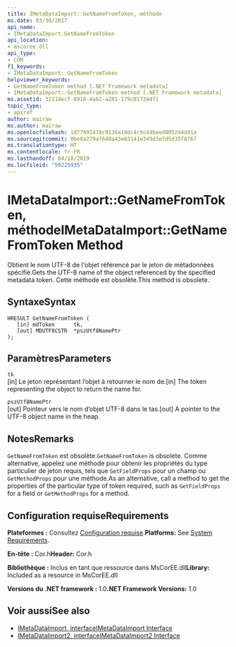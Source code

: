 ```yaml
---
title: IMetaDataImport::GetNameFromToken, méthode
ms.date: 03/30/2017
api_name:
- IMetaDataImport.GetNameFromToken
api_location:
- mscoree.dll
api_type:
- COM
f1_keywords:
- IMetaDataImport::GetNameFromToken
helpviewer_keywords:
- GetNameFromToken method [.NET Framework metadata]
- IMetaDataImport::GetNameFromToken method [.NET Framework metadata]
ms.assetid: 32114ecf-8916-4ab2-a201-179c017344f1
topic_type:
- apiref
author: mairaw
ms.author: mairaw
ms.openlocfilehash: 1d77891478c9136a18dc4c9c44beed805244dd1a
ms.sourcegitcommit: 0be8a279af6d8a43e03141e349d3efd5d35f8767
ms.translationtype: HT
ms.contentlocale: fr-FR
ms.lasthandoff: 04/18/2019
ms.locfileid: "59225935"
---
```

# <a name="imetadataimportgetnamefromtoken-method"></a><span data-ttu-id="aff56-102">IMetaDataImport::GetNameFromToken, méthode</span><span class="sxs-lookup"><span data-stu-id="aff56-102">IMetaDataImport::GetNameFromToken Method</span></span>
<span data-ttu-id="aff56-103">Obtient le nom UTF-8 de l'objet référencé par le jeton de métadonnées spécifié.</span><span class="sxs-lookup"><span data-stu-id="aff56-103">Gets the UTF-8 name of the object referenced by the specified metadata token.</span></span> <span data-ttu-id="aff56-104">Cette méthode est obsolète.</span><span class="sxs-lookup"><span data-stu-id="aff56-104">This method is obsolete.</span></span>  
  
## <a name="syntax"></a><span data-ttu-id="aff56-105">Syntaxe</span><span class="sxs-lookup"><span data-stu-id="aff56-105">Syntax</span></span>  
  
```  
HRESULT GetNameFromToken (  
   [in] mdToken      tk,  
   [out] MDUTF8CSTR  *pszUtf8NamePtr  
);  
```  
  
## <a name="parameters"></a><span data-ttu-id="aff56-106">Paramètres</span><span class="sxs-lookup"><span data-stu-id="aff56-106">Parameters</span></span>  
 `tk`  
 <span data-ttu-id="aff56-107">[in] Le jeton représentant l’objet à retourner le nom de.</span><span class="sxs-lookup"><span data-stu-id="aff56-107">[in] The token representing the object to return the name for.</span></span>  
  
 `pszUtf8NamePtr`  
 <span data-ttu-id="aff56-108">[out] Pointeur vers le nom d’objet UTF-8 dans le tas.</span><span class="sxs-lookup"><span data-stu-id="aff56-108">[out] A pointer to the UTF-8 object name in the heap.</span></span>  
  
## <a name="remarks"></a><span data-ttu-id="aff56-109">Notes</span><span class="sxs-lookup"><span data-stu-id="aff56-109">Remarks</span></span>  
 <span data-ttu-id="aff56-110">`GetNameFromToken` est obsolète.</span><span class="sxs-lookup"><span data-stu-id="aff56-110">`GetNameFromToken` is obsolete.</span></span> <span data-ttu-id="aff56-111">Comme alternative, appelez une méthode pour obtenir les propriétés du type particulier de jeton requis, tels que `GetFieldProps` pour un champ ou `GetMethodProps` pour une méthode.</span><span class="sxs-lookup"><span data-stu-id="aff56-111">As an alternative, call a method to get the properties of the particular type of token required, such as `GetFieldProps` for a field or `GetMethodProps` for a method.</span></span>  
  
## <a name="requirements"></a><span data-ttu-id="aff56-112">Configuration requise</span><span class="sxs-lookup"><span data-stu-id="aff56-112">Requirements</span></span>  
 <span data-ttu-id="aff56-113">**Plateformes :** Consultez [Configuration requise](../../../../docs/framework/get-started/system-requirements.md).</span><span class="sxs-lookup"><span data-stu-id="aff56-113">**Platforms:** See [System Requirements](../../../../docs/framework/get-started/system-requirements.md).</span></span>  
  
 <span data-ttu-id="aff56-114">**En-tête :** Cor.h</span><span class="sxs-lookup"><span data-stu-id="aff56-114">**Header:** Cor.h</span></span>  
  
 <span data-ttu-id="aff56-115">**Bibliothèque :** Inclus en tant que ressource dans MsCorEE.dll</span><span class="sxs-lookup"><span data-stu-id="aff56-115">**Library:** Included as a resource in MsCorEE.dll</span></span>  
  
 <span data-ttu-id="aff56-116">**Versions du .NET framework :** 1.0</span><span class="sxs-lookup"><span data-stu-id="aff56-116">**.NET Framework Versions:** 1.0</span></span>  
  
## <a name="see-also"></a><span data-ttu-id="aff56-117">Voir aussi</span><span class="sxs-lookup"><span data-stu-id="aff56-117">See also</span></span>

- [<span data-ttu-id="aff56-118">IMetaDataImport, interface</span><span class="sxs-lookup"><span data-stu-id="aff56-118">IMetaDataImport Interface</span></span>](../../../../docs/framework/unmanaged-api/metadata/imetadataimport-interface.md)
- [<span data-ttu-id="aff56-119">IMetaDataImport2, interface</span><span class="sxs-lookup"><span data-stu-id="aff56-119">IMetaDataImport2 Interface</span></span>](../../../../docs/framework/unmanaged-api/metadata/imetadataimport2-interface.md)
